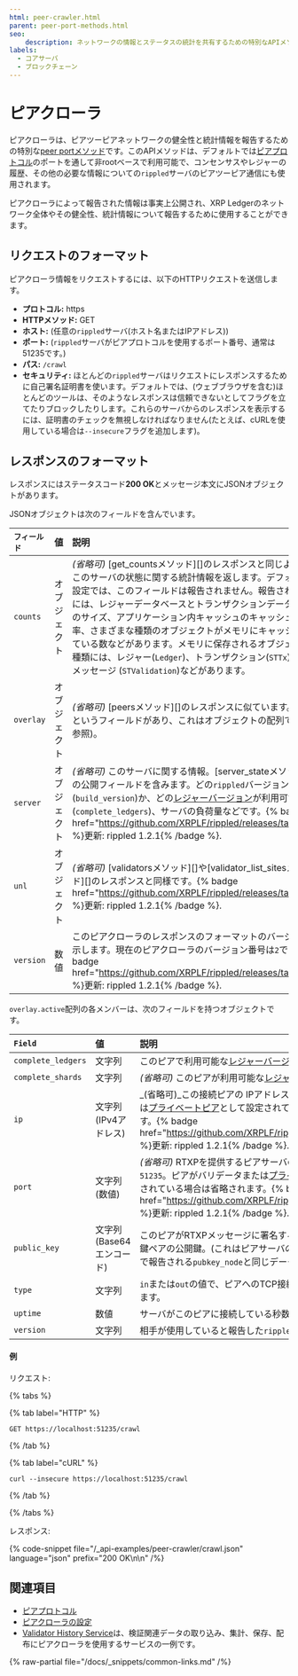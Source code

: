 ```yaml
---
html: peer-crawler.html
parent: peer-port-methods.html
seo:
    description: ネットワークの情報とステータスの統計を共有するための特別なAPIメソッドです。
labels:
  - コアサーバ
  - ブロックチェーン
---
```

# ピアクローラ

ピアクローラは、ピアツーピアネットワークの健全性と統計情報を報告するための特別な[peer portメソッド](index.md)です。このAPIメソッドは、デフォルトでは[ピアプロトコル](../../../concepts/networks-and-servers/peer-protocol.md)のポートを通して非rootベースで利用可能で、コンセンサスやレジャーの履歴、その他の必要な情報についての`rippled`サーバのピアツーピア通信にも使用されます。

ピアクローラによって報告された情報は事実上公開され、XRP Ledgerのネットワーク全体やその健全性、統計情報について報告するために使用することができます。

## リクエストのフォーマット

ピアクローラ情報をリクエストするには、以下のHTTPリクエストを送信します。

- **プロトコル:** https
- **HTTPメソッド:** GET
- **ホスト:** (任意の`rippled`サーバ(ホスト名またはIPアドレス))
- **ポート:** (`rippled`サーバがピアプロトコルを使用するポート番号、通常は51235です。)
- **パス:** `/crawl`
- **セキュリティ:** ほとんどの`rippled`サーバはリクエストにレスポンスするために自己署名証明書を使います。デフォルトでは、(ウェブブラウザを含む)ほとんどのツールは、そのようなレスポンスは信頼できないとしてフラグを立てたりブロックしたりします。これらのサーバからのレスポンスを表示するには、証明書のチェックを無視しなければなりません(たとえば、cURLを使用している場合は`--insecure`フラグを追加します)。


## レスポンスのフォーマット

レスポンスにはステータスコード**200 OK**とメッセージ本文にJSONオブジェクトがあります。

JSONオブジェクトは次のフィールドを含んでいます。

| `フィールド`       | 値         | 説明                                              |
|:-----------------|:-----------|:-------------------------------------------------|
| `counts`         | オブジェクト | _(省略可)_ [get_countsメソッド][]のレスポンスと同じように、このサーバの状態に関する統計情報を返します。デフォルトの設定では、このフィールドは報告されません。報告される情報には、レジャーデータベースとトランザクションデータベースのサイズ、アプリケーション内キャッシュのキャッシュヒット率、さまざまな種類のオブジェクトがメモリにキャッシュされている数などがあります。メモリに保存されるオブジェクトの種類には、レジャー(`Ledger`)、トランザクション(`STTx`)、検証メッセージ (`STValidation`)などがあります。 |
| `overlay`        | オブジェクト | _(省略可)_ [peersメソッド][]のレスポンスに似ています。`active`というフィールドがあり、これはオブジェクトの配列です(下記参照)。 |
| `server`         | オブジェクト | _(省略可)_ このサーバに関する情報。[server_stateメソッド][]の公開フィールドを含みます。どの`rippled`バージョン(`build_version`)か、どの[レジャーバージョン](../../../concepts/networks-and-servers/ledger-history.md)が利用可能か(`complete_ledgers`)、サーバの負荷量などです。{% badge href="https://github.com/XRPLF/rippled/releases/tag/1.2.1" %}更新: rippled 1.2.1{% /badge %}. |
| `unl`            | オブジェクト | _(省略可)_ [validatorsメソッド][]や[validator_list_sitesメソッド][]のレスポンスと同様です。{% badge href="https://github.com/XRPLF/rippled/releases/tag/1.2.1" %}更新: rippled 1.2.1{% /badge %}. |
| `version`        | 数値        | このピアクローラのレスポンスのフォーマットのバージョンを示します。現在のピアクローラのバージョン番号は`2`です。{% badge href="https://github.com/XRPLF/rippled/releases/tag/1.2.1" %}更新: rippled 1.2.1{% /badge %}. |

`overlay.active`配列の各メンバーは、次のフィールドを持つオブジェクトです。

| `Field`            | 値                     | 説明                                |
|:-------------------|:-----------------------|:-----------------------------------|
| `complete_ledgers` | 文字列                  | このピアで利用可能な[レジャーバージョン](../../../concepts/networks-and-servers/ledger-history.md)の範囲。 |
| `complete_shards`  | 文字列                  | _(省略可)_ このピアが利用可能な[レジャー履歴シャード](../../../infrastructure/configuration/data-retention/history-sharding.md)の範囲。 |
| `ip`               | 文字列 (IPv4アドレス)    | _(省略可)_この接続ピアの IPアドレス。ピアがバリデータまたは[プライベートピア](../../../concepts/networks-and-servers/peer-protocol.md#プライベートピア)として設定されている場合は省略されます。{% badge href="https://github.com/XRPLF/rippled/releases/tag/1.2.1" %}更新: rippled 1.2.1{% /badge %}. |
| `port`             | 文字列 (数値)            | _(省略可)_ RTXPを提供するピアサーバのポート番号。通常は`51235`。ピアがバリデータまたは[プライベートピア](../../../concepts/networks-and-servers/peer-protocol.md#プライベートピア)として設定されている場合は省略されます。{% badge href="https://github.com/XRPLF/rippled/releases/tag/1.2.1" %}更新: rippled 1.2.1{% /badge %}. |
| `public_key`       | 文字列 (Base64エンコード) | このピアがRTXPメッセージに署名するために使用するECDSA鍵ペアの公開鍵。(これはピアサーバの[server_infoメソッド][]で報告される`pubkey_node`と同じデータです)。 |
| `type`             | 文字列                  | `in`または`out`の値で、ピアへのTCP接続が着信か発信かを示します。 |
| `uptime`           | 数値                    | サーバがこのピアに接続している秒数。 |
| `version`          | 文字列                  | 相手が使用していると報告した`rippled`バージョン番号。 |

#### 例

リクエスト:

{% tabs %}

{% tab label="HTTP" %}
```
GET https://localhost:51235/crawl
```
{% /tab %}

{% tab label="cURL" %}
```
curl --insecure https://localhost:51235/crawl
```
{% /tab %}

{% /tabs %}

レスポンス:

{% code-snippet file="/_api-examples/peer-crawler/crawl.json" language="json" prefix="200 OK\n\n" /%}


## 関連項目

- [ピアプロトコル](../../../concepts/networks-and-servers/peer-protocol.md)
- [ピアクローラの設定](../../../infrastructure/configuration/peering/configure-the-peer-crawler.md)
- [Validator History Service](https://github.com/ripple/validator-history-service)は、検証関連データの取り込み、集計、保存、配布にピアクローラを使用するサービスの一例です。

{% raw-partial file="/docs/_snippets/common-links.md" /%}
